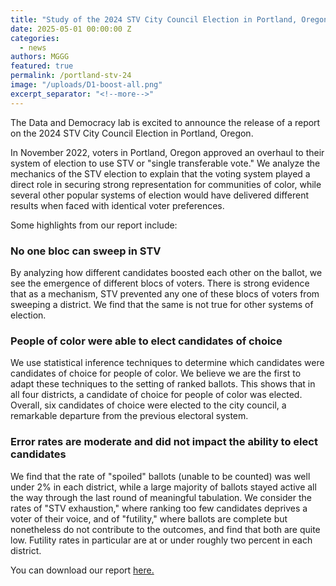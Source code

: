 ```yaml
---
title: "Study of the 2024 STV City Council Election in Portland, Oregon"
date: 2025-05-01 00:00:00 Z
categories:
  - news
authors: MGGG
featured: true
permalink: /portland-stv-24
image: "/uploads/D1-boost-all.png"
excerpt_separator: "<!--more-->"
---
```

The Data and Democracy lab is excited to announce the release of a report on the 2024 STV City Council Election in Portland, Oregon.
<!-- who was this commissioned by? -->
In November 2022, voters in Portland, Oregon approved an overhaul to their system of election to use STV or "single transferable vote."
We analyze the mechanics of the STV election to explain that the voting system played a
direct role in securing strong representation for communities of color, while several other
popular systems of election would have delivered different results when faced with identical voter
preferences.

<!--more-->
Some highlights from our report include:

### No one bloc can sweep in STV
By analyzing how different candidates boosted each other on the ballot, we see the emergence of different blocs of voters. There is strong evidence that as a mechanism, STV prevented any one of these blocs of voters from sweeping a district. We find that the same is not true for other systems of election.

### People of color were able to elect candidates of choice
We use statistical inference techniques to determine which candidates were candidates of choice for people of color. We believe we are the first to adapt these techniques to the setting of ranked ballots. 
This shows that in all four districts, a candidate of choice for people of color was elected.
Overall, six candidates of choice were elected to the city council, a remarkable departure from the previous electoral system.

### Error rates are moderate and did not impact the ability to elect candidates
We find that the rate of "spoiled" ballots (unable to be counted) was well under
2% in each district, while a large majority of ballots stayed active all the way through the last
round of meaningful tabulation. We consider the rates of "STV exhaustion," where ranking
too few candidates deprives a voter of their voice, and of "futility," where ballots are complete
but nonetheless do not contribute to the outcomes, and find that both are quite low. Futility
rates in particular are at or under roughly two percent in each district.


You can download our report [here.](/ppm)





